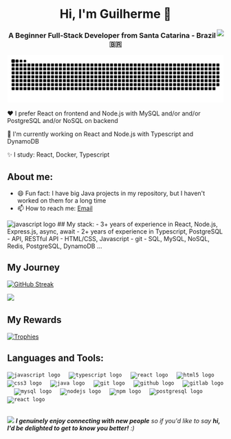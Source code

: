 
<h1 align="center">Hi, I'm Guilherme 👋 </h1>
<img align="right" src="https://visitor-badge.laobi.icu/badge?page_id=gui-sc.gui-sc&left_color=royalblue&right_color=black"  />
<h3 align="center">A Beginner Full-Stack Developer from Santa Catarina - Brazil 🇧🇷 </h3>

![Snake animation](https://raw.githubusercontent.com/gui-sc/gui-sc/output/github-contribution-grid-snake-dark.svg)

❤️ I prefer React on frontend and Node.js with MySQL and/or and/or PostgreSQL and/or NoSQL on backend

🤔 I'm currently working on React and Node.js with Typescript and DynamoDB

✨ I study: React, Docker, Typescript

## About me:
- 😄 Fun fact: I have big Java projects in my repository, but I haven't worked on them for a long time
- 📫 How to reach me: [Email](gui.silveiracoelho@gmail.com)
<img src="https://cdn.jsdelivr.net/gh/devicons/devicon/icons/linkedin/linkedin-original.svg" height="30" alt="javascript logo"  />
## My stack:
- 3+ years of experience in React, Node.js, Express.js, async, await
- 2+ years of experience in Typescript, PostgreSQL
- API, RESTful API
- HTML/CSS, Javascript
- git
- SQL, MySQL, NoSQL, Redis, PostgreSQL, DynamoDB ...

## My Journey
<div>
  
  [![GitHub Streak](https://github-readme-streak-stats.herokuapp.com?user=gui-sc&theme=dracula&hide_border=true&exclude_days=Sun%2CSat)](https://git.io/streak-stats)
  
  <img width="400px" src="https://github-readme-stats.anuraghazra1.vercel.app/api/top-langs/?username=gui-sc&layout=compact&theme=dracula" />
</div>

## My Rewards
[![Trophies](https://github-profile-trophy.vercel.app/?username=gui-sc&theme=dracula&title=Experience,Commits,Repositories&margin-w=15&no-frame=true&no-bg=true)](https://github.com/ryo-ma/github-profile-trophy)


## Languages and Tools:
<div align="left">
 <code><img src="https://cdn.jsdelivr.net/gh/devicons/devicon/icons/javascript/javascript-original.svg" height="30" alt="javascript logo"  /></code>
  <img width="12" />
  <code><img src="https://cdn.jsdelivr.net/gh/devicons/devicon/icons/typescript/typescript-original.svg" height="30" alt="typescript logo"  /></code>
  <img width="12" />
  <code><img src="https://cdn.jsdelivr.net/gh/devicons/devicon/icons/react/react-original.svg" height="30" alt="react logo"  /></code>
  <img width="12" />
  <code><img src="https://cdn.jsdelivr.net/gh/devicons/devicon/icons/html5/html5-original.svg" height="30" alt="html5 logo"  /></code>
  <img width="12" />
  <code><img src="https://cdn.jsdelivr.net/gh/devicons/devicon/icons/css3/css3-original.svg" height="30" alt="css3 logo"  /></code>
  <img width="12" />
  <code><img src="https://cdn.jsdelivr.net/gh/devicons/devicon/icons/java/java-original.svg" height="30" alt="java logo"  /></code>
  <img width="12" />
  <code><img src="https://cdn.jsdelivr.net/gh/devicons/devicon/icons/git/git-original.svg" height="30" alt="git logo"  /></code>
  <img width="12" />
  <code><img src="https://skillicons.dev/icons?i=github" height="30" alt="github logo"  /></code>
  <img width="12" />
  <code><img src="https://cdn.jsdelivr.net/gh/devicons/devicon/icons/gitlab/gitlab-original.svg" height="30" alt="gitlab logo"  /></code>
  <img width="12" />
  <code><img src="https://skillicons.dev/icons?i=mysql" height="30" alt="mysql logo"  /></code>
  <img width="12" />
  <code><img src="https://cdn.jsdelivr.net/gh/devicons/devicon/icons/nodejs/nodejs-original.svg" height="30" alt="nodejs logo"  /></code>
  <img width="12" />
  <code><img src="https://cdn.jsdelivr.net/gh/devicons/devicon/icons/npm/npm-original-wordmark.svg" height="30" alt="npm logo"  /></code>
  <img width="12" />
  <code><img src="https://cdn.jsdelivr.net/gh/devicons/devicon/icons/postgresql/postgresql-original.svg" height="30" alt="postgresql logo"  /></code>
  <img width="12" />
  <code><img src="https://cdn.jsdelivr.net/gh/devicons/devicon/icons/react/react-original.svg" height="30" alt="react logo"  /></code>
</div>

##
<img src="https://media.giphy.com/media/LnQjpWaON8nhr21vNW/giphy.gif" width="60"> <em><b>I genuinely enjoy connecting with new people</b> so if you'd like to say <b>hi, I'd be delighted to get to know you better!</b> :)</em>
